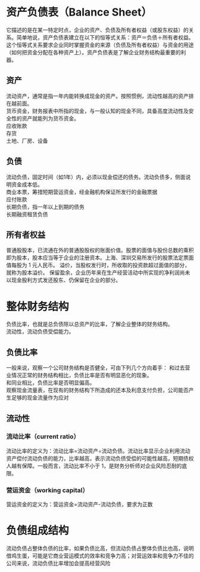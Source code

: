 # 资产负债表（Balance Sheet）
它描述的是在某一特定时点，企业的资产、负债及所有者权益（或股东权益）的关系。简单地说，资产负债表建立在以下的恒等式关系：资产＝负债＋所有者权益。这个恒等式关系要求企业同时掌握资金的来源（负债及所有者权益）与资金的用途（如何把资金分配在各种资产上）。资产负债表是了解企业财务结构最重要的利器。
## 资产
流动资产，通常是指一年内能转换成现金的资产。按照惯例，流动性越高的资产排在越前面。  
货币资金，财务报表中所指的现金，与一般认知的现金不同，具备高度流动性及安全性的资产就能列为货币资金。  
应收账款  
存货  
土地、厂房、设备  
## 负债
流动负债，固定时间（如1年）内，必须以现金偿还的债务。流动负债多，侧面说明资金成本低。  
商业本票，筹措短期营运资金，经金融机构保证所发行的金融票据  
应付账款  
长期负债，指一年以上到期的债务  
长期融资租赁负债  
## 所有者权益
普通股股本，已流通在外的普通股股权的账面价值。股票的面值与股份总数的乘积即为股本，股本应当等于企业的注册资本。上海、深圳交易所发行的股票法定票面值每股为 1 元人民币。
溢价，当股权发行时，所收取的投资款超过面值的部分，就称为股本溢价。
保留盈余，企业历年来在生产经营活动中所实现的净利润尚未以现金股利方式发还股东、仍保留在企业的部分。

# 整体财务结构
负债比率，也就是总负债除以总资产的比率，了解企业整体的财务结构。  
流动性，流动负债受偿能力。

## 负债比率
一般来说，观察一个公司财务结构是否健全，可由下列几个方向着手：
和过去营业情况正常的财务结构相比，负债比率是否有明显恶化的现象。  
和同业相比，负债比率是否明显偏高。  
观察现金流量表，在现有的财务结构下所造成的还本及利息支付负担，公司能否产生足够的现金流量作为应对  

## 流动性
### 流动比率（current ratio）
流动比率的定义为：流动比率=流动资产÷流动负债。流动比率显示企业利用流动资产偿付流动负债的能力，比率越高，表示流动负债受偿的可能性越高，短期债权人越有保障。一般而言，流动比率不小于 1，是财务分析师对企业风险忍耐的底限。
### 营运资金（working capital）
营运资金的定义为：营运资金=流动资产-流动负债，要求为正数

# 负债组成结构
流动负债占整体负债的比率，如果负债比高，但流动负债占整体负债比也高，说明借鸡生蛋，可能是它商业营运模式的效率和竞争力高；对营运效率和竞争力不佳的公司来说，流动负债比率增加会提高经营风险



